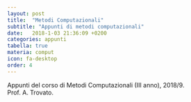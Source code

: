 ```yaml
---
layout: post
title:  "Metodi Computazionali"
subtitle: "Appunti di metodi computazionali"
date:   2018-1-03 21:36:09 +0200
categories: appunti
tabella: true
materia: comput
icon: fa-desktop
order: 4
---
```

Appunti del corso di Metodi Computazionali (III anno), 2018/9.<br/>
Prof. A. Trovato.